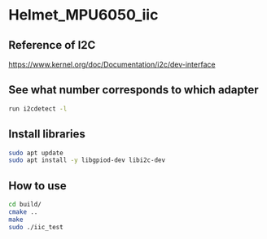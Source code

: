 # Helmet_MPU6050_iic
## Reference of I2C
https://www.kernel.org/doc/Documentation/i2c/dev-interface

## See what number corresponds to which adapter
```bash
run i2cdetect -l
```

## Install libraries
```bash
sudo apt update
sudo apt install -y libgpiod-dev libi2c-dev
```

## How to use
```bash
cd build/
cmake ..
make
sudo ./iic_test
```
